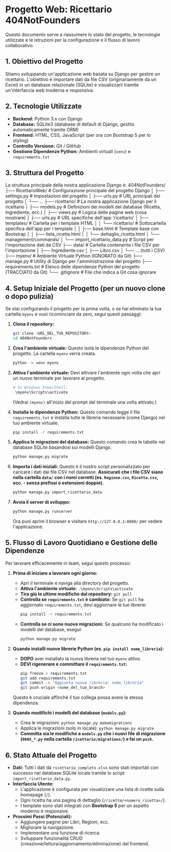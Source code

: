 # Progetto Web: Ricettario 404NotFounders

Questo documento serve a riassumere lo stato del progetto, le tecnologie utilizzate e le istruzioni per la configurazione e il flusso di lavoro collaborativo.

## 1. Obiettivo del Progetto

Stiamo sviluppando un'applicazione web basata su Django per gestire un ricettario. L'obiettivo è importare dati da file CSV (originariamente da un Excel) in un database relazionale (SQLite) e visualizzarli tramite un'interfaccia web moderna e responsiva.

## 2. Tecnologie Utilizzate

* **Backend:** Python 3.x con Django
* **Database:** SQLite3 (database di default di Django, gestito automaticamente tramite ORM)
* **Frontend:** HTML, CSS, JavaScript (per ora con Bootstrap 5 per lo styling)
* **Controllo Versione:** Git / GitHub
* **Gestione Dipendenze Python:** Ambienti virtuali (`venv`) e `requirements.txt`

## 3. Struttura del Progetto

La struttura principale della nostra applicazione Django è:
404NotFounders/
├── RicettarioWeb/          # Configurazione principale del progetto Django
│   ├── settings.py         # Impostazioni del progetto
│   ├── urls.py             # URL principali del progetto
│   └── ...
├── ricettario/             # La nostra applicazione Django per il ricettario
│   ├── models.py           # Definizioni dei modelli del database (Ricetta, Ingrediente, ecc.)
│   ├── views.py            # Logica delle pagine web (cosa mostrare)
│   ├── urls.py             # URL specifiche dell'app 'ricettario'
│   ├── templates/          # Cartella per i template HTML
│   │   └── ricettario/     # Sottocartella specifica dell'app per i template
│   │       ├── base.html       # Template base con Bootstrap
│   │       ├── lista_ricette.html
│   │       └── dettaglio_ricetta.html
│   └── management/commands/
│       └── import_ricettario_data.py # Script per l'importazione dati da CSV
├── data/                   # Cartella contenente i file CSV per l'importazione
│   ├── Ingrediente.csv
│   ├── Libro.csv
│   └── ... (tutti i CSV)
├── myenv/                  # Ambiente Virtuale Python (IGNORATO da Git)
├── manage.py               # Utility di Django per l'amministrazione del progetto
├── requirements.txt        # Elenco delle dipendenze Python del progetto (TRACCIATO da Git)
└── .gitignore              # File che indica a Git cosa ignorare

## 4. Setup Iniziale del Progetto (per un nuovo clone o dopo pulizia)

Se stai configurando il progetto per la prima volta, o se hai eliminato la tua cartella `myenv` e vuoi ricominciare da zero, segui questi passaggi:

1.  **Clona il repository:**
    ```bash
    git clone <URL_DEL_TUO_REPOSITORY>
    cd 404NotFounders
    ```

2.  **Crea l'ambiente virtuale:**
    Questo isola le dipendenze Python del progetto. La cartella `myenv` verrà creata.
    ```bash
    python -m venv myenv
    ```

3.  **Attiva l'ambiente virtuale:**
    Devi attivare l'ambiente ogni volta che apri un nuovo terminale per lavorare al progetto.
    ```powershell
    # Su Windows PowerShell:
    .\myenv\Scripts\activate
    ```
    (Vedrai `(myenv)` all'inizio del prompt del terminale una volta attivato.)

4.  **Installa le dipendenze Python:**
    Questo comando legge il file `requirements.txt` e installa tutte le librerie necessarie (come Django) nel tuo ambiente virtuale.
    ```bash
    pip install -r requirements.txt
    ```

5.  **Applica le migrazioni del database:**
    Questo comando crea le tabelle nel database SQLite basandosi sui modelli Django.
    ```bash
    python manage.py migrate
    ```

6.  **Importa i dati iniziali:**
    Questo è il nostro script personalizzato per caricare i dati dai file CSV nel database.
    **Assicurati che i file CSV siano nella cartella `data/` con i nomi corretti (es. `Regione.csv`, `Ricetta.csv`, ecc. - senza prefissi o estensioni doppie).**
    ```bash
    python manage.py import_ricettario_data
    ```

7.  **Avvia il server di sviluppo:**
    ```bash
    python manage.py runserver
    ```
    Ora puoi aprire il browser e visitare `http://127.0.0.1:8000/` per vedere l'applicazione.

## 5. Flusso di Lavoro Quotidiano e Gestione delle Dipendenze

Per lavorare efficacemente in team, segui questo processo:

1.  **Prima di iniziare a lavorare ogni giorno:**
    * Apri il terminale e naviga alla directory del progetto.
    * **Attiva l'ambiente virtuale:** `.\myenv\Scripts\activate`
    * **Tira giù le ultime modifiche dal repository:** `git pull`
    * **Controlla se `requirements.txt` è cambiato:** Se `git pull` ha aggiornato `requirements.txt`, devi aggiornare le tue librerie:
        ```bash
        pip install -r requirements.txt
        ```
    * **Controlla se ci sono nuove migrazioni:** Se qualcuno ha modificato i modelli del database, esegui:
        ```bash
        python manage.py migrate
        ```

2.  **Quando installi nuove librerie Python (es. `pip install nome_libreria`):**
    * **DOPO** aver installato la nuova libreria nel tuo `myenv` attivo.
    * **DEVI rigenerare e committare il `requirements.txt`:**
        ```bash
        pip freeze > requirements.txt
        git add requirements.txt
        git commit -m "Aggiunta nuova libreria: nome_libreria"
        git push origin <nome_del_tuo_branch>
        ```
    Questo è cruciale affinché il tuo collega possa avere la stessa dipendenza.

3.  **Quando modifichi i modelli del database (`models.py`):**
    * Crea le migrazioni: `python manage.py makemigrations`
    * Applica le migrazioni (solo in locale): `python manage.py migrate`
    * **Committa sia le modifiche a `models.py` che i nuovi file di migrazione (`000X_*.py` nella cartella `ricettario/migrations/`) e fai un `push`.**

## 6. Stato Attuale del Progetto

* **Dati:** Tutti i dati da `ricettario_completo.xlsx` sono stati importati con successo nel database SQLite locale tramite lo script `import_ricettario_data.py`.
* **Interfaccia Utente:**
    * L'applicazione è configurata per visualizzare una lista di ricette sulla homepage (`/`).
    * Ogni ricetta ha una pagina di dettaglio (`/ricette/<numero_ricetta>/`).
    * I template sono stati integrati con **Bootstrap 5** per un aspetto moderno e responsive.
* **Prossimi Passi (Potenziali):**
    * Aggiungere pagine per Libri, Regioni, ecc.
    * Migliorare la navigazione.
    * Implementare una funzione di ricerca.
    * Sviluppare funzionalità CRUD (creazione/lettura/aggiornamento/eliminazione) dal frontend.


